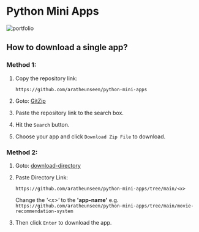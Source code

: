 # Python Mini Apps

![portfolio](https://github.com/aratheunseen/python-mini-apps/assets/62181222/cc07bcfd-7660-4d9e-b32d-da66d4242b32)

## How to download a single app?

### Method 1:

1. Copy the repository link:

       https://github.com/aratheunseen/python-mini-apps
   

1. Goto: <a href="https://kinolien.github.io/gitzip" target="_blank">GitZip</a>
1. Paste the repository link to the search box.
1. Hit the `Search` button.
1. Choose your app and click `Download Zip File` to download.


### Method 2:

1. Goto: <a href="https://download-directory.github.io" target="_blank">download-directory</a>

1. Paste Directory Link:

       https://github.com/aratheunseen/python-mini-apps/tree/main/<x>

    Change the _'\<x>'_ to the __'app-name'__ e.g. `https://github.com/aratheunseen/python-mini-apps/tree/main/movie-recommendation-system`

1. Then click `Enter` to download the app.



